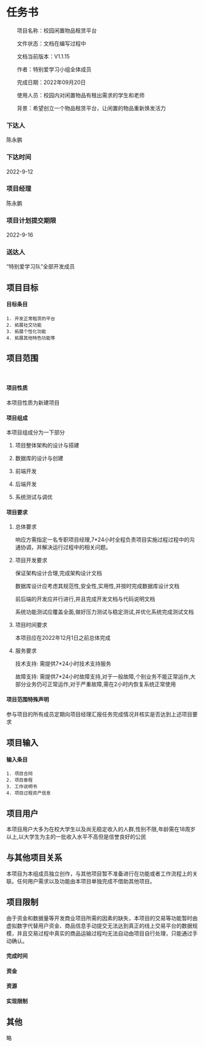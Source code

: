# 任务书
&emsp;&emsp;项目名称：校园闲置物品租赁平台

&emsp;&emsp;文件状态：文档在编写过程中

&emsp;&emsp;文档当前版本：V1.1.15

&emsp;&emsp;作者：特别爱学习小组全体成员

&emsp;&emsp;完成日期：2022年09月20日

&emsp;&emsp;使用人员：校园内对闲置物品有租出需求的学生和老师

&emsp;&emsp;背景：希望创立一个物品租赁平台，让闲置的物品重新焕发活力
### 下达人
陈永鹏

### 下达时间
2022-9-12　

### 项目经理
陈永鹏

### 项目计划提交期限
2022-9-16　

### 送达人
“特别爱学习队”全部开发成员

## 项目目标
#### 目标条目
	1. 开发正常租赁的平台 
	2. 拓展社交功能
	3. 拓展个性化功能
	4. 拓展其他特色功能等


## 项目范围


​	
#### 项目性质


本项目性质为新建项目

#### 项目组成

本项目组成分为一下部分

1. 项目整体架构的设计与搭建

2. 数据库的设计与创建

3. 前端开发

4. 后端开发

5. 系统测试与调优

#### 项目要求

1. 总体要求 

   响应方需指定一名专职项目经理,7*24小时全程负责项目实施过程过程中的沟通协调，并解决运行过程中的相关问题。

2. 项目开发要求

   保证架构设计合理,完成架构设计文档

   数据库设计应考虑其规范性,安全性,实用性,并按时完成数据库设计文档

   前后端的开发应并行进行,并且完成开发文档与代码说明文档

   系统功能测试应覆盖全面,做好压力测试与稳定测试,并优化系统完成测试文档

3. 项目时间要求

   本项目应在2022年12月1日之前总体完成

   

4. 服务要求

   技术支持: 需提供7*24小时技术支持服务

   故障支持: 需提供7*24小时故障支持,对于一般故障,个别业务不能正常运作,大部分业务仍可正常运作,对于严重故障,需在2小时内恢复系统正常使用

#### 项目范围特殊声明

参与项目的所有成员定期向项目经理汇报任务完成情况并核实是否达到上述项目要求

## 项目输入
#### 输入条目
	1. 项目合同
	2. 项目章程
	3. 工作说明书
	4. 项目过程资产信息

## 项目用户

本项目用户大多为在校大学生以及尚无稳定收入的人群,性别不限,年龄需在18周岁以上,以大学生为主的一批收入水平不高但是信誉良好的公民


## 与其他项目关系
本项目为本组成员独立创作，与其他项目暂不准备进行在功能或者工作流程上的关联。任何用户需求以及功能由本项目单独完成不借助其他项目。

## 项目限制
由于资金和数据量等开发商业项目所需的因素的缺失，本项目的交易等功能暂时由虚拟数字代替用户资金、商品信息手动提交无法达到真正的线上交易平台的数据规模，并且交易过程中真实的商品运输过程均无法自动由项目自行处理，只能通过手动确认。
	
#### 完成时间


#### 资金


#### 资源


#### 实现限制



## 其他
略